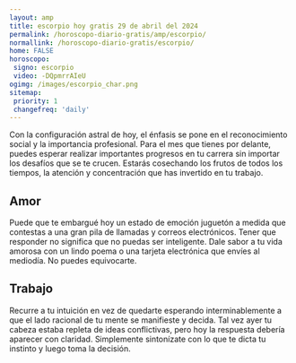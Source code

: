 ```yaml
---
layout: amp
title: escorpio hoy gratis 29 de abril del 2024 
permalink: /horoscopo-diario-gratis/amp/escorpio/
normallink: /horoscopo-diario-gratis/escorpio/
home: FALSE
horoscopo:
 signo: escorpio
 video: -DQpmrrAIeU
ogimg: /images/escorpio_char.png
sitemap:
 priority: 1
 changefreq: 'daily'
---
```



Con la configuración astral de hoy, el énfasis se pone en el reconocimiento social y la importancia profesional. Para el mes que tienes por delante, puedes esperar realizar importantes progresos en tu carrera sin importar los desafíos que se te crucen. Estarás cosechando los frutos de todos los tiempos, la atención y concentración que has invertido en tu trabajo.

## Amor

Puede que te embargué hoy un estado de emoción juguetón a medida que contestas a una gran pila de llamadas y correos electrónicos. Tener que responder no significa que no puedas ser inteligente. Dale sabor a tu vida amorosa con un lindo poema o una tarjeta electrónica que envíes al mediodía. No puedes equivocarte.

## Trabajo

Recurre a tu intuición en vez de quedarte esperando interminablemente a que el lado racional de tu mente se manifieste y decida. Tal vez ayer tu cabeza estaba repleta de ideas conflictivas, pero hoy la respuesta debería aparecer con claridad. Simplemente sintonízate con lo que te dicta tu instinto y luego toma la decisión.